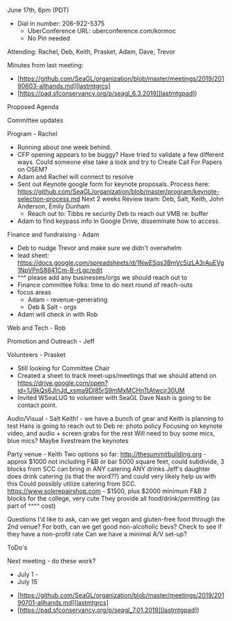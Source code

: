 June 17th, 6pm (PDT)

  * Dial in number: 206-922-5375
    * UberConference URL: uberconference.com/kormoc
    * No Pin needed

Attending: Rachel, Deb, Keith, Prasket, Adam, Dave, Trevor

[lastmtgrcs]: https://github.com/SeaGL/organization/blob/master/meetings/2019/20190603-allhands.md "long-term storage in revision control"

[lastmtgpad]: https://pad.sfconservancy.org/p/seagl_6.3.2019 "ephemeral collaborate real-time editing work-product"

Minutes from last meeting:
 * [https://github.com/SeaGL/organization/blob/master/meetings/2019/20190603-allhands.md][lastmtgrcs]
 * [https://pad.sfconservancy.org/p/seagl_6.3.2019][lastmtgpad])


Proposed Agenda

Committee updates

Program - Rachel
 - Running about one week behind.
 - CFP opening appears to be buggy?  Have tried to validate a few different ways.  Could someone else take a look and try to Create Call For Papers on OSEM?
  - Adam and Rachel will connect to resolve
 - Sent out Keynote google form for keynote proposals.  Process here: https://github.com/SeaGL/organization/blob/master/program/keynote-selection-process.md Next 2 weeks
 Review team: Deb, Salt, Keith, John Anderson, Emily Dunham
    - Reach out to: Tibbs re security
    Deb to reach out VMB re: buffer
 - Adam to find keypass info in Google Drive, disseminate how to access.

Finance and fundraising - Adam
- Deb to nudge Trevor and make sure we didn't overwhelm
- lead sheet: https://docs.google.com/spreadsheets/d/1NwESqs3BmVc5izLA3rAuEVg1NpVPnS8841Cm-B-rLgc/edit
- ^^^ please add any businesses/orgs we should reach out to
- Finance committee folks: time to do next round of reach-outs
- focus areas
    - Adam - revenue-generating
    - Deb & Salt - orgs
- Adam will check in with Rob

Web and Tech - Rob

Promotion and Outreach - Jeff

Volunteers - Prasket
 - Still looking for Committee Chair
 - Created a sheet to track meet-ups/meetings that we should attend on https://drive.google.com/open?id=1J9kQs6JlnJd_xsma9DI85rS9mMxMCHnTtAtwcjr30UM 
 - Invited WSeaLUG to volunteer with SeaGL Dave Nash is going to be contact point. 

Audio/Visual - Salt
Keith! - we have a bunch of gear and Keith is planning to test
Hans is going to reach out to Deb re: photo policy
Focusing on keynote video, and audio + screen grabs for the rest
Will need to buy some mics, blue mics?
Maybe livestream the keynotes 

Party venue - Keith
Two options  so far:
http://thesummitbuilding.org - approx $1000 not including F&B or bar
5000 square feet, could subdivide, 3 blocks from SCC 
can bring in ANY catering ANY drinks
Jeff's daughter does drink catering (is that the word??) and could very likely help us with this
Could possibly utilize catering from SCC.
https://www.solerepairshop.com - $1500, plus $2000 minimum F&B
2 blocks for the college, very cute
They provide all food/drink/permitting (as part of ^^^^ cost)

Questions I'd like to ask, can we get vegan and gluten-free food through the 2nd venue?
For both, can we get good non-alcoholic bevs? 
Check to see if they have a non-profit rate
Can we have a minimal A/V set-up?


ToDo's


Next meeting - do these work?
 * July 1 - 
 * July 15

[nextmtgrcs]: https://github.com/SeaGL/organization/blob/master/meetings/2019/20190701-allhands.md "long-term storage in revision control"
[lastmtgpad]: https://pad.sfconservancy.org/p/seagl_7.01.2019 "ephemeral collaborate real-time editing work-product"

 * [https://github.com/SeaGL/organization/blob/master/meetings/2019/20190701-allhands.md][lastmtgrcs]
 * [https://pad.sfconservancy.org/p/seagl_7.01.2019][lastmtgpad])
